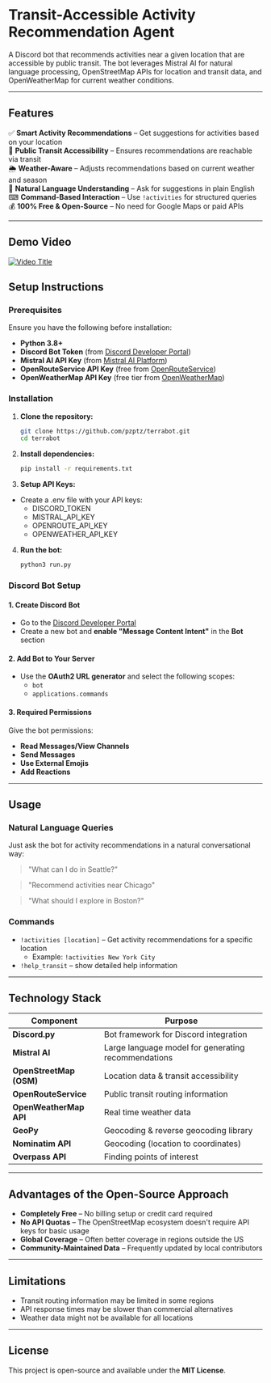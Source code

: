 # Transit-Accessible Activity Recommendation Agent

A Discord bot that recommends activities near a given location that are accessible by public transit. The bot leverages Mistral AI for natural language processing, OpenStreetMap APIs for location and transit data, and OpenWeatherMap for current weather conditions.

---

## Features

✅ **Smart Activity Recommendations** – Get suggestions for activities based on your location  
🚆 **Public Transit Accessibility** – Ensures recommendations are reachable via transit  
🌦 **Weather-Aware** – Adjusts recommendations based on current weather and season  
🤖 **Natural Language Understanding** – Ask for suggestions in plain English  
⌨ **Command-Based Interaction** – Use `!activities` for structured queries  
💰 **100% Free & Open-Source** – No need for Google Maps or paid APIs

---

## Demo Video

[![Video Title](https://img.youtube.com/vi/VVY97xd9OyY/maxresdefault.jpg)](https://youtu.be/VVY97xd9OyY)

## Setup Instructions

### Prerequisites

Ensure you have the following before installation:

- **Python 3.8+**
- **Discord Bot Token** (from [Discord Developer Portal](https://discord.com/developers/applications))
- **Mistral AI API Key** (from [Mistral AI Platform](https://mistral.ai/))
- **OpenRouteService API Key** (free from [OpenRouteService](https://openrouteservice.org/))
- **OpenWeatherMap API Key** (free tier from [OpenWeatherMap](https://openweathermap.org/))

### Installation

1. **Clone the repository:**

   ```bash
   git clone https://github.com/pzptz/terrabot.git
   cd terrabot
   ```

2. **Install dependencies:**

   ```bash
   pip install -r requirements.txt
   ```

3. **Setup API Keys:**

- Create a .env file with your API keys:
    - DISCORD_TOKEN
    - MISTRAL_API_KEY
    - OPENROUTE_API_KEY
    - OPENWEATHER_API_KEY   

4. **Run the bot:**
   ```bash
   python3 run.py
   ```

### Discord Bot Setup

#### 1. Create Discord Bot

- Go to the [Discord Developer Portal](https://discord.com/developers/applications)
- Create a new bot and **enable "Message Content Intent"** in the **Bot** section

#### 2. Add Bot to Your Server

- Use the **OAuth2 URL generator** and select the following scopes:
  - `bot`
  - `applications.commands`

#### 3. Required Permissions

Give the bot permissions:

- **Read Messages/View Channels**
- **Send Messages**
- **Use External Emojis**
- **Add Reactions**

---

## Usage

### Natural Language Queries

Just ask the bot for activity recommendations in a natural conversational way:

> "What can I do in Seattle?"

> "Recommend activities near Chicago"

> "What should I explore in Boston?"

### Commands

- `!activities [location]` – Get activity recommendations for a specific location
  - Example: `!activities New York City`
- `!help_transit` – show detailed help information

---

## Technology Stack

| Component               | Purpose                                             |
| ----------------------- | --------------------------------------------------- |
| **Discord.py**          | Bot framework for Discord integration               |
| **Mistral AI**          | Large language model for generating recommendations |
| **OpenStreetMap (OSM)** | Location data & transit accessibility               |
| **OpenRouteService**    | Public transit routing information                  |
| **OpenWeatherMap API**  | Real time weather data                              |
| **GeoPy**               | Geocoding & reverse geocoding library               |
| **Nominatim API**       | Geocoding (location to coordinates)                 |
| **Overpass API**        | Finding points of interest                          |

---

## Advantages of the Open-Source Approach

- **Completely Free** – No billing setup or credit card required
- **No API Quotas** – The OpenStreetMap ecosystem doesn't require API keys for basic usage
- **Global Coverage** – Often better coverage in regions outside the US
- **Community-Maintained Data** – Frequently updated by local contributors

---

## Limitations

- Transit routing information may be limited in some regions
- API response times may be slower than commercial alternatives
- Weather data might not be available for all locations

---

## License

This project is open-source and available under the **MIT License**.

